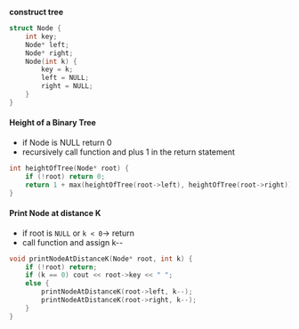 **construct tree**
``` cpp
struct Node {
	int key;
	Node* left;
	Node* right;
	Node(int k) {
		key = k;
		left = NULL;
		right = NULL;
	}
}
```

#### Height of a Binary Tree
- if Node is NULL return 0
- recursively call function and plus 1 in the return statement
``` cpp
int heightOfTree(Node* root) {
	if (!root) return 0;
	return 1 + max(heightOfTree(root->left), heightOfTree(root->right));
}
```

#### Print Node at distance K
- if root is `NULL` or `k < 0`-> return
- call function and assign k--
``` cpp
void printNodeAtDistanceK(Node* root, int k) {
	if (!root) return;
	if (k == 0) cout << root->key << " ";
	else {
		printNodeAtDistanceK(root->left, k--);
		printNodeAtDistanceK(root->right, k--);
	}
}
```


